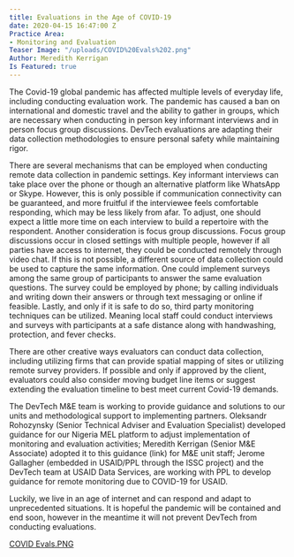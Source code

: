```yaml
---
title: Evaluations in the Age of COVID-19
date: 2020-04-15 16:47:00 Z
Practice Area:
- Monitoring and Evaluation
Teaser Image: "/uploads/COVID%20Evals%202.png"
Author: Meredith Kerrigan
Is Featured: true
---
```


The Covid-19 global pandemic has affected multiple levels of everyday life, including conducting evaluation work. The pandemic has caused a ban on international and domestic travel and the ability to gather in groups, which are necessary when conducting in person key informant interviews and in person focus group discussions. DevTech evaluations are adapting their data collection methodologies to ensure personal safety while maintaining rigor.

There are several mechanisms that can be employed when conducting remote data collection in pandemic settings. Key informant interviews can take place over the phone or though an alternative platform like WhatsApp or Skype. However, this is only possible if communication connectivity can be guaranteed, and more fruitful if the interviewee feels comfortable responding, which may be less likely from afar. To adjust, one should expect a little more time on each interview to build a repertoire with the respondent. Another consideration is focus group discussions. Focus group discussions occur in closed settings with multiple people, however if all parties have access to internet, they could be conducted remotely through video chat. If this is not possible, a different source of data collection could be used to capture the same information. One could implement surveys among the same group of participants to answer the same evaluation questions. The survey could be employed by phone; by calling individuals and writing down their answers or through text messaging or online if feasible. Lastly, and only if it is safe to do so, third party monitoring techniques can be utilized. Meaning local staff could conduct interviews and surveys with participants at a safe distance along with handwashing, protection, and fever checks.  
 
There are other creative ways evaluators can conduct data collection, including utilizing firms that can provide spatial mapping of sites or utilizing remote survey providers. If possible and only if approved by the client, evaluators could also consider moving budget line items or suggest extending the evaluation timeline to best meet current Covid-19 demands. 
  
The DevTech M&E team is working to provide guidance and solutions to our units and methodological support to implementing partners. Oleksandr Rohozynsky (Senior Technical Adviser and Evaluation Specialist) developed guidance for our Nigeria MEL platform to adjust implementation of monitoring and evaluation activities; Meredith Kerrigan (Senior M&E Associate) adopted it to this guidance (link) for M&E unit staff; Jerome Gallagher (embedded in USAID/PPL through the ISSC project) and the DevTech team at USAID Data Services, are working with PPL to develop guidance for remote monitoring due to COVID-19 for USAID.
 
Luckily, we live in an age of internet and can respond and adapt to unprecedented situations. It is hopeful the pandemic will be contained and end soon, however in the meantime it will not prevent DevTech from conducting evaluations. 


[COVID Evals.PNG](/uploads/COVID%20Evals.PNG)

